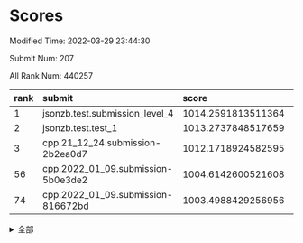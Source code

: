 # Scores

Modified Time: 2022-03-29 23:44:30

Submit Num: 207

All Rank Num: 440257

| rank |               submit               |       score        |       sigma        | pk_num |
| :--- | :--------------------------------- | :----------------- | :----------------- | :----- |
| 1    | jsonzb.test.submission_level_4     | 1014.2591813511364 | 0.875468779668423  | 8512   |
| 2    | jsonzb.test.test_1                 | 1013.2737848517659 | 0.8099862842586238 | 8512   |
| 3    | cpp.21_12_24.submission-2b2ea0d7   | 1012.1718924582595 | 0.7561929626142743 | 8509   |
| 56   | cpp.2022_01_09.submission-5b0e3de2 | 1004.6142600521608 | 0.725186981794032  | 8507   |
| 74   | cpp.2022_01_09.submission-816672bd | 1003.4988429256956 | 0.709195281256801  | 8509   |


<details>
<summary>全部</summary>

| rank |                 submit                 |       score        |       sigma        | pk_num |
| :--- | :------------------------------------- | :----------------- | :----------------- | :----- |
| 1    | jsonzb.test.submission_level_4         | 1014.2591813511364 | 0.875468779668423  | 8512   |
| 2    | jsonzb.test.test_1                     | 1013.2737848517659 | 0.8099862842586238 | 8512   |
| 3    | cpp.21_12_24.submission-2b2ea0d7       | 1012.1718924582595 | 0.7561929626142743 | 8509   |
| 4    | gobigger.level_3.submission_level_3_42 | 1011.8890190562502 | 0.7764539898377508 | 8504   |
| 5    | gobigger.level_3.submission_level_3_34 | 1011.5876477195131 | 0.7917462806413703 | 8511   |
| 6    | gobigger.level_3.submission_level_3_10 | 1011.5515756448164 | 0.7660822667865542 | 8508   |
| 7    | gobigger.level_3.submission_level_3_33 | 1011.3081296816778 | 0.7606200054743282 | 8509   |
| 8    | gobigger.level_3.submission_level_3_22 | 1011.2002467710997 | 0.7828978835395877 | 8503   |
| 9    | gobigger.level_3.submission_level_3_31 | 1011.161110134481  | 0.7856137014646325 | 8508   |
| 10   | gobigger.level_3.submission_level_3_2  | 1011.1153866642657 | 0.763849460266226  | 8507   |
| 11   | gobigger.level_3.submission_level_3_14 | 1011.0121168573501 | 0.7781734750742428 | 8513   |
| 12   | gobigger.level_3.submission_level_3_16 | 1010.7910990712892 | 0.7512627598941153 | 8504   |
| 13   | gobigger.level_3.submission_level_3_26 | 1010.6835230795976 | 0.7531912132787565 | 8506   |
| 14   | gobigger.level_3.submission_level_3_18 | 1010.6735280746283 | 0.7626795551692177 | 8508   |
| 15   | gobigger.level_3.submission_level_3_1  | 1010.66896200841   | 0.7485223645203151 | 8507   |
| 16   | gobigger.level_3.submission_level_3_8  | 1010.595982524367  | 0.7672269641042772 | 8515   |
| 17   | gobigger.level_3.submission_level_3_15 | 1010.4471465759267 | 0.7835599918428763 | 8511   |
| 18   | gobigger.level_3.submission_level_3_35 | 1010.3947548733676 | 0.7456945853797803 | 8509   |
| 19   | gobigger.level_3.submission_level_3_37 | 1010.2720816609393 | 0.7352745586916444 | 8511   |
| 20   | gobigger.level_3.submission_level_3_46 | 1010.2341176334224 | 0.7836826328795665 | 8508   |
| 21   | gobigger.level_3.submission_level_3_28 | 1010.1836515718163 | 0.765057658086263  | 8508   |
| 22   | gobigger.level_3.submission_level_3_3  | 1010.1813787311655 | 0.7715252464738177 | 8507   |
| 23   | gobigger.level_3.submission_level_3_23 | 1010.1741549314243 | 0.7617116756684602 | 8503   |
| 24   | gobigger.level_3.submission_level_3_0  | 1010.0499393434532 | 0.772598317427272  | 8507   |
| 25   | gobigger.level_3.submission_level_3_47 | 1010.0250986335093 | 0.7648048521929915 | 8511   |
| 26   | gobigger.level_3.submission_level_3_44 | 1010.0035501550541 | 0.7526537513122348 | 8508   |
| 27   | gobigger.level_3.submission_level_3_39 | 1009.9872292220339 | 0.7574188886378019 | 8505   |
| 28   | gobigger.level_3.submission_level_3_6  | 1009.9523402633184 | 0.7773953884967922 | 8510   |
| 29   | gobigger.level_3.submission_level_3_19 | 1009.9336554355882 | 0.7831892735189699 | 8509   |
| 30   | gobigger.level_3.submission_level_3_13 | 1009.876113709054  | 0.7800728705058019 | 8504   |
| 31   | gobigger.level_3.submission_level_3_40 | 1009.7352093671939 | 0.7502763249377438 | 8506   |
| 32   | gobigger.level_3.submission_level_3_48 | 1009.6057399942592 | 0.7470704882959368 | 8504   |
| 33   | gobigger.level_3.submission_level_3_20 | 1009.5308327078303 | 0.7597307798047431 | 8503   |
| 34   | gobigger.level_3.submission_level_3_7  | 1009.5265284748947 | 0.7510111608132956 | 8509   |
| 35   | gobigger.level_3.submission_level_3_29 | 1009.4873687539065 | 0.7507323828007295 | 8506   |
| 36   | gobigger.level_3.submission_level_3_27 | 1009.4786116665392 | 0.7517208967605103 | 8510   |
| 37   | gobigger.level_3.submission_level_3_24 | 1009.4648714921123 | 0.7306871388068712 | 8507   |
| 38   | gobigger.level_3.submission_level_3_12 | 1009.4486195593056 | 0.7756455265636755 | 8507   |
| 39   | gobigger.level_3.submission_level_3_45 | 1009.3099729521791 | 0.742584623579607  | 8502   |
| 40   | gobigger.level_3.submission_level_3_41 | 1009.2718229532601 | 0.7564138013186187 | 8509   |
| 41   | gobigger.level_3.submission_level_3_21 | 1009.154112320883  | 0.7397698633325454 | 8511   |
| 42   | gobigger.level_3.submission_level_3_11 | 1009.119202842888  | 0.7329083581533479 | 8505   |
| 43   | gobigger.level_3.submission_level_3_17 | 1009.1155939526747 | 0.7523059384702303 | 8509   |
| 44   | gobigger.level_3.submission_level_3_49 | 1008.9648989072728 | 0.7440365479421995 | 8505   |
| 45   | gobigger.level_3.submission_level_3_43 | 1008.9546915698149 | 0.7595359744617686 | 8510   |
| 46   | gobigger.level_3.submission_level_3_36 | 1008.9218326754362 | 0.7496476459871718 | 8502   |
| 47   | gobigger.level_3.submission_level_3_4  | 1008.9158137521188 | 0.7404355569382075 | 8511   |
| 48   | gobigger.level_3.submission_level_3_5  | 1008.8771219350584 | 0.733362787406486  | 8504   |
| 49   | gobigger.level_3.submission_level_3_25 | 1008.7653886967671 | 0.746839958486599  | 8507   |
| 50   | gobigger.level_3.submission_level_3_9  | 1008.64558842193   | 0.7534175604128817 | 8509   |
| 51   | gobigger.level_3.submission_level_3_30 | 1008.6330672989111 | 0.7534272607374606 | 8505   |
| 52   | gobigger.level_3.submission_level_3_32 | 1008.5771154015414 | 0.741774648300802  | 8506   |
| 53   | gobigger.level_3.submission_level_3_38 | 1008.5005596446116 | 0.7659554063377777 | 8506   |
| 54   | gobigger.level_1.submission_level_1_41 | 1005.0396379280173 | 0.7160425621482528 | 8502   |
| 55   | gobigger.level_1.submission_level_1_14 | 1004.8832795926952 | 0.7138630135197699 | 8506   |
| 56   | cpp.2022_01_09.submission-5b0e3de2     | 1004.6142600521608 | 0.725186981794032  | 8507   |
| 57   | gobigger.level_1.submission_level_1_43 | 1004.205710585127  | 0.7172913826822481 | 8512   |
| 58   | gobigger.level_1.submission_level_1_42 | 1004.161748604106  | 0.7179938167376699 | 8508   |
| 59   | gobigger.level_1.submission_level_1_16 | 1004.0330933476855 | 0.7134210132322513 | 8511   |
| 60   | gobigger.level_1.submission_level_1_13 | 1004.0319539871875 | 0.7219929463602753 | 8504   |
| 61   | gobigger.level_1.submission_level_1_8  | 1004.0063134694414 | 0.7227706748540339 | 8507   |
| 62   | gobigger.level_1.submission_level_1_46 | 1003.9807499238611 | 0.7073189637538574 | 8504   |
| 63   | gobigger.level_1.submission_level_1_26 | 1003.8941833148701 | 0.7059136939357704 | 8508   |
| 64   | gobigger.level_1.submission_level_1_17 | 1003.774447588186  | 0.7092424272740087 | 8507   |
| 65   | gobigger.level_1.submission_level_1_33 | 1003.7694014453499 | 0.7117677612918178 | 8511   |
| 66   | gobigger.level_1.submission_level_1_6  | 1003.7657542136774 | 0.7205744118258188 | 8507   |
| 67   | gobigger.level_1.submission_level_1_12 | 1003.7513884692073 | 0.7195105649197853 | 8506   |
| 68   | gobigger.level_1.submission_level_1_49 | 1003.7111651486919 | 0.7158880362462801 | 8510   |
| 69   | gobigger.level_1.submission_level_1_37 | 1003.6658583595694 | 0.7109907435050563 | 8505   |
| 70   | gobigger.level_1.submission_level_1_31 | 1003.6415386217764 | 0.7023318925341814 | 8508   |
| 71   | gobigger.level_1.submission_level_1_23 | 1003.5905695382651 | 0.7281180229093452 | 8510   |
| 72   | gobigger.level_1.submission_level_1_1  | 1003.5631675594451 | 0.7216565836972608 | 8506   |
| 73   | gobigger.level_1.submission_level_1_48 | 1003.5604885370551 | 0.7194132891315879 | 8507   |
| 74   | cpp.2022_01_09.submission-816672bd     | 1003.4988429256956 | 0.709195281256801  | 8509   |
| 75   | gobigger.level_1.submission_level_1_28 | 1003.4697411827937 | 0.7125436099537422 | 8509   |
| 76   | gobigger.level_1.submission_level_1_35 | 1003.4630681093087 | 0.7286053490254926 | 8509   |
| 77   | gobigger.level_1.submission_level_1_36 | 1003.4477725588682 | 0.7205534294058126 | 8509   |
| 78   | gobigger.level_1.submission_level_1_24 | 1003.4457697054569 | 0.7238222965867388 | 8509   |
| 79   | gobigger.level_1.submission_level_1_10 | 1003.4295148425794 | 0.7201329388750202 | 8507   |
| 80   | gobigger.level_1.submission_level_1_4  | 1003.3882740295232 | 0.7174461078703194 | 8509   |
| 81   | gobigger.level_1.submission_level_1_32 | 1003.3297982479885 | 0.7169651421854656 | 8510   |
| 82   | gobigger.level_1.submission_level_1_2  | 1003.2820755182637 | 0.7063998698694448 | 8507   |
| 83   | gobigger.level_1.submission_level_1_11 | 1003.2640715819163 | 0.7064291692480005 | 8501   |
| 84   | gobigger.level_1.submission_level_1_20 | 1003.2484237410999 | 0.7082121383877352 | 8505   |
| 85   | gobigger.level_1.submission_level_1_0  | 1003.2314446460967 | 0.7074182099478087 | 8507   |
| 86   | gobigger.level_1.submission_level_1_38 | 1003.1570627436706 | 0.7150053067476009 | 8508   |
| 87   | gobigger.level_1.submission_level_1_27 | 1003.0812796716284 | 0.7216975736873489 | 8506   |
| 88   | gobigger.level_1.submission_level_1_34 | 1003.0665479337424 | 0.701321012956373  | 8507   |
| 89   | gobigger.level_1.submission_level_1_15 | 1002.9810984253226 | 0.7100388345264086 | 8505   |
| 90   | gobigger.level_1.submission_level_1_5  | 1002.9667705835127 | 0.7098430906729051 | 8509   |
| 91   | gobigger.level_1.submission_level_1_40 | 1002.8537719947238 | 0.7313907019981645 | 8509   |
| 92   | gobigger.level_1.submission_level_1_45 | 1002.8337186999719 | 0.7183745923413151 | 8512   |
| 93   | gobigger.level_1.submission_level_1_18 | 1002.7587101572082 | 0.7069601088508497 | 8509   |
| 94   | gobigger.level_1.submission_level_1_21 | 1002.7460112335658 | 0.7119511633286417 | 8504   |
| 95   | gobigger.level_1.submission_level_1_44 | 1002.6014994011842 | 0.7048366411642747 | 8509   |
| 96   | gobigger.level_1.submission_level_1_7  | 1002.3982801905958 | 0.7112535641138987 | 8509   |
| 97   | gobigger.level_1.submission_level_1_25 | 1002.2728951961114 | 0.7057584402411134 | 8508   |
| 98   | gobigger.level_1.submission_level_1_30 | 1002.2096206788559 | 0.7130218116171139 | 8501   |
| 99   | gobigger.level_1.submission_level_1_39 | 1002.1880963502459 | 0.7180176746898483 | 8507   |
| 100  | gobigger.level_1.submission_level_1_29 | 1002.0438365754989 | 0.7139174326115374 | 8506   |
| 101  | gobigger.level_1.submission_level_1_22 | 1001.892292711832  | 0.7049836533075159 | 8502   |
| 102  | gobigger.level_1.submission_level_1_9  | 1001.7281935629743 | 0.7134598610210524 | 8509   |
| 103  | gobigger.level_1.submission_level_1_47 | 1001.6030744801901 | 0.7102388845624539 | 8512   |
| 104  | gobigger.level_1.submission_level_1_19 | 1001.4697656650764 | 0.7110131760400074 | 8506   |
| 105  | gobigger.level_1.submission_level_1_3  | 1001.0366411904027 | 0.7121917642096944 | 8509   |
| 106  | gobigger.random.submission_random_39   | 997.899752999629   | 0.7023952034299196 | 8513   |
| 107  | gobigger.random.submission_random_6    | 997.769575871162   | 0.7123688619305727 | 8502   |
| 108  | gobigger.random.submission_random_27   | 997.4688735542571  | 0.7130143966970446 | 8507   |
| 109  | gobigger.random.submission_random_37   | 997.169252847557   | 0.6919684857924278 | 8508   |
| 110  | gobigger.random.submission_random_19   | 997.1383616718175  | 0.7026805720728302 | 8508   |
| 111  | gobigger.random.submission_random_29   | 997.1186038668875  | 0.6948842970105297 | 8512   |
| 112  | gobigger.random.submission_random_36   | 997.0433058533852  | 0.7191971591429979 | 8505   |
| 113  | gobigger.random.submission_random_45   | 996.9318766465642  | 0.7023851760583636 | 8503   |
| 114  | gobigger.random.submission_random_42   | 996.9141897854602  | 0.7152716255520791 | 8508   |
| 115  | gobigger.random.submission_random_41   | 996.7568688826143  | 0.7085195208102386 | 8513   |
| 116  | gobigger.random.submission_random_49   | 996.479837608887   | 0.7085768979364481 | 8505   |
| 117  | gobigger.random.submission_random_4    | 996.4621416597535  | 0.7114889583273093 | 8506   |
| 118  | gobigger.random.submission_random_47   | 996.4340743222091  | 0.7159759738750272 | 8511   |
| 119  | gobigger.random.submission_random_32   | 996.3808424198443  | 0.7261469514156499 | 8512   |
| 120  | gobigger.random.submission_random_23   | 996.3636614364856  | 0.7085968169638717 | 8505   |
| 121  | gobigger.random.submission_random_15   | 996.3339115978375  | 0.709971707536846  | 8509   |
| 122  | gobigger.random.submission_random_46   | 996.2331383507071  | 0.6919299079642418 | 8503   |
| 123  | gobigger.random.submission_random_12   | 996.2188268679272  | 0.7047865518510286 | 8507   |
| 124  | gobigger.random.submission_random_44   | 996.170116722071   | 0.710365825862754  | 8509   |
| 125  | gobigger.random.submission_random_9    | 996.0968959762267  | 0.7080397909751065 | 8503   |
| 126  | gobigger.random.submission_random_43   | 996.0757991949055  | 0.7159438565298717 | 8508   |
| 127  | gobigger.random.submission_random_24   | 996.0594638605564  | 0.7164208020510439 | 8506   |
| 128  | gobigger.random.submission_random_18   | 996.0211559114476  | 0.7024349431703305 | 8505   |
| 129  | gobigger.random.submission_random_34   | 996.0040596606093  | 0.7073108827348061 | 8500   |
| 130  | gobigger.random.submission_random_0    | 995.9706102524381  | 0.714938116921318  | 8509   |
| 131  | gobigger.random.submission_random_25   | 995.9480415383855  | 0.702870353066224  | 8502   |
| 132  | gobigger.random.submission_random_35   | 995.8560199585579  | 0.7171175111323355 | 8505   |
| 133  | gobigger.random.submission_random_3    | 995.8407799411532  | 0.7192205709860398 | 8508   |
| 134  | gobigger.random.submission_random_20   | 995.8023036510565  | 0.7022475404285393 | 8510   |
| 135  | gobigger.random.submission_random_16   | 995.802182095117   | 0.7112819042681885 | 8513   |
| 136  | gobigger.random.submission_random_26   | 995.792056727866   | 0.7136797298463066 | 8507   |
| 137  | gobigger.random.submission_random_21   | 995.7624918588066  | 0.7108827818325747 | 8508   |
| 138  | gobigger.random.submission_random_1    | 995.7364871653089  | 0.7034704664430702 | 8507   |
| 139  | gobigger.random.submission_random_40   | 995.7194215050622  | 0.7185403931956207 | 8508   |
| 140  | gobigger.random.submission_random_38   | 995.665304262766   | 0.7224384795998589 | 8510   |
| 141  | gobigger.random.submission_random_22   | 995.6469246439054  | 0.7109341721678949 | 8502   |
| 142  | gobigger.random.submission_random_28   | 995.5392658883914  | 0.7160878269998913 | 8509   |
| 143  | gobigger.random.submission_random_8    | 995.4713270729034  | 0.7097954513019956 | 8511   |
| 144  | gobigger.random.submission_random_31   | 995.4132755363778  | 0.7162006859237482 | 8509   |
| 145  | gobigger.random.submission_random_48   | 995.1925468901596  | 0.7281468821373843 | 8512   |
| 146  | gobigger.random.submission_random_2    | 995.1200349105144  | 0.7185635750665277 | 8511   |
| 147  | gobigger.random.submission_random_30   | 995.0794519825706  | 0.7225509914878228 | 8505   |
| 148  | gobigger.random.submission_random_17   | 995.0508135182579  | 0.7157662385963192 | 8506   |
| 149  | gobigger.random.submission_random_7    | 995.0256675564294  | 0.6979745084174331 | 8505   |
| 150  | gobigger.random.submission_random_5    | 995.0170514375753  | 0.701942121333292  | 8511   |
| 151  | gobigger.random.submission_random_14   | 994.9994568014976  | 0.7154528389336547 | 8507   |
| 152  | gobigger.random.submission_random_11   | 994.9869861107052  | 0.714630630835669  | 8507   |
| 153  | gobigger.random.submission_random_33   | 994.945935060073   | 0.6996048739827894 | 8508   |
| 154  | gobigger.random.submission_random_10   | 994.9302925098218  | 0.7231251094558555 | 8512   |
| 155  | gobigger.random.submission_random_13   | 994.8661642393527  | 0.7156610784690716 | 8506   |
| 156  | gobigger.level_2.submission_level_2_31 | 993.6466931209644  | 0.7160237905132628 | 8503   |
| 157  | gobigger.level_2.submission_level_2_22 | 993.6014308222498  | 0.7412690855637062 | 8503   |
| 158  | gobigger.level_2.submission_level_2_49 | 993.6005848972433  | 0.7201125862698514 | 8507   |
| 159  | gobigger.level_2.submission_level_2_8  | 993.5860534295601  | 0.7523548543727032 | 8505   |
| 160  | gobigger.level_2.submission_level_2_7  | 993.5113915263887  | 0.7425996246620156 | 8510   |
| 161  | gobigger.level_2.submission_level_2_21 | 993.5081075280181  | 0.73669703858122   | 8508   |
| 162  | gobigger.level_2.submission_level_2_12 | 993.4033269721346  | 0.7367460176715279 | 8509   |
| 163  | gobigger.level_2.submission_level_2_48 | 993.2048073126144  | 0.7457171922397821 | 8508   |
| 164  | gobigger.level_2.submission_level_2_43 | 993.1076814288444  | 0.729872990298422  | 8510   |
| 165  | gobigger.level_2.submission_level_2_42 | 993.0580908158906  | 0.7300121628471723 | 8505   |
| 166  | gobigger.level_2.submission_level_2_4  | 993.024798562803   | 0.7359080750582202 | 8507   |
| 167  | gobigger.level_2.submission_level_2_40 | 993.0201977318958  | 0.7377024362938385 | 8504   |
| 168  | gobigger.level_2.submission_level_2_41 | 993.0186828894808  | 0.7376413083356749 | 8508   |
| 169  | gobigger.level_2.submission_level_2_32 | 992.9444378883006  | 0.7315914145596046 | 8508   |
| 170  | gobigger.level_2.submission_level_2_23 | 992.8964849740489  | 0.7345675003977107 | 8508   |
| 171  | gobigger.level_2.submission_level_2_34 | 992.8657383700601  | 0.7470042439166428 | 8507   |
| 172  | gobigger.level_2.submission_level_2_19 | 992.864217553152   | 0.7686654742495027 | 8510   |
| 173  | gobigger.level_2.submission_level_2_10 | 992.8568449110921  | 0.7308378904173385 | 8508   |
| 174  | gobigger.level_2.submission_level_2_44 | 992.8314311967106  | 0.738323456754295  | 8507   |
| 175  | gobigger.level_2.submission_level_2_30 | 992.7760255409594  | 0.7428570119328793 | 8510   |
| 176  | gobigger.level_2.submission_level_2_15 | 992.6894845854263  | 0.7633625170404632 | 8503   |
| 177  | gobigger.level_2.submission_level_2_39 | 992.6718765110162  | 0.7421985733903087 | 8507   |
| 178  | gobigger.level_2.submission_level_2_6  | 992.5874277152046  | 0.7295043297313403 | 8511   |
| 179  | gobigger.level_2.submission_level_2_45 | 992.4610859386133  | 0.7475772757160202 | 8507   |
| 180  | gobigger.level_2.submission_level_2_26 | 992.4609912683222  | 0.7314663368794784 | 8508   |
| 181  | gobigger.level_2.submission_level_2_38 | 992.3221012946595  | 0.7575213155332188 | 8508   |
| 182  | gobigger.level_2.submission_level_2_1  | 992.3088251542716  | 0.7293847350439248 | 8502   |
| 183  | gobigger.level_2.submission_level_2_5  | 992.2278364515961  | 0.7352555123306658 | 8509   |
| 184  | gobigger.level_2.submission_level_2_16 | 992.198029857069   | 0.753386069561673  | 8505   |
| 185  | gobigger.level_2.submission_level_2_20 | 992.0110339262683  | 0.7433579206502703 | 8512   |
| 186  | gobigger.level_2.submission_level_2_35 | 991.9914701761936  | 0.7313350669333893 | 8505   |
| 187  | gobigger.level_2.submission_level_2_24 | 991.8841542558707  | 0.7605377501828268 | 8510   |
| 188  | gobigger.level_2.submission_level_2_36 | 991.8802849877701  | 0.7387753150019362 | 8507   |
| 189  | gobigger.level_2.submission_level_2_2  | 991.795104553956   | 0.7354151862884426 | 8505   |
| 190  | gobigger.level_2.submission_level_2_25 | 991.7922928786584  | 0.7571308330549757 | 8510   |
| 191  | gobigger.level_2.submission_level_2_14 | 991.7840655779567  | 0.7461218381523937 | 8503   |
| 192  | gobigger.level_2.submission_level_2_46 | 991.7766945334221  | 0.7435330818101714 | 8507   |
| 193  | gobigger.level_2.submission_level_2_3  | 991.7717516288878  | 0.7406598839628374 | 8505   |
| 194  | gobigger.level_2.submission_level_2_0  | 991.7199334319539  | 0.7374631118742521 | 8505   |
| 195  | gobigger.level_2.submission_level_2_9  | 991.6904334241842  | 0.7463800213364938 | 8503   |
| 196  | gobigger.level_2.submission_level_2_27 | 991.6498849213724  | 0.7300731725344491 | 8508   |
| 197  | gobigger.level_2.submission_level_2_29 | 991.5662920002608  | 0.764473719707152  | 8507   |
| 198  | gobigger.level_2.submission_level_2_17 | 991.4611147017971  | 0.7686783164781408 | 8507   |
| 199  | gobigger.level_2.submission_level_2_37 | 991.3877620732222  | 0.7668391587426406 | 8510   |
| 200  | gobigger.level_2.submission_level_2_13 | 991.2208995424129  | 0.7627244796870397 | 8505   |
| 201  | gobigger.level_2.submission_level_2_47 | 990.9833828472307  | 0.7556232917785214 | 8508   |
| 202  | gobigger.level_2.submission_level_2_28 | 990.7192168357759  | 0.7637754393547156 | 8510   |
| 203  | gobigger.level_2.submission_level_2_18 | 990.7182093761259  | 0.762778013905027  | 8507   |
| 204  | gobigger.level_2.submission_level_2_11 | 990.6027058743234  | 0.7543680599489431 | 8507   |
| 205  | gobigger.level_2.submission_level_2_33 | 990.4768622361124  | 0.7604798633997842 | 8506   |
| 206  | gobigger.none.submission_none_0        | 977.6175420714397  | 1.2767010028816717 | 8511   |
| 207  | gobigger.none.submission_none_1        | 975.8690660137378  | 1.4519868446384119 | 8508   |

</details>
